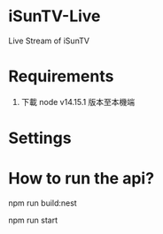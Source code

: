 # iSunTV-Live
Live Stream of iSunTV

# Requirements
1. 下載 node v14.15.1 版本至本機端

# Settings

# How to run the api?

npm run build:nest

npm run start

